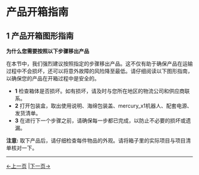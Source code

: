 # 产品开箱指南

## 1 产品开箱图形指南

**为什么您需要按照以下步骤移出产品**

在本节中，我们强烈建议按照指定的步骤移出产品。这不仅有助于确保产品在运输过程中不会损坏，还可以将意外故障的风险降至最低。请仔细阅读以下图形指南，以确保您的产品在开箱过程中是安全的。

- **1** 检查箱体是否损坏。如有损坏，请及时与您所在地区的物流公司和供应商联系。
- **2** 打开包装盒，取出使用说明、海绵包装盖、mercury_x1机器人、配套电源、发货清单。
- **3** 在进行下一个步骤之前，请确保每一步都已完成，以防止不必要的损坏或遗漏。

**注意:** 取下产品后，请仔细检查每件物品的外观。请将箱子里的实际项目与项目清单核对一下。

---

[←上一页](./4.1-ProductStandardList.md) |[下一页→](./4.3-Power-onTestGuide.md)
